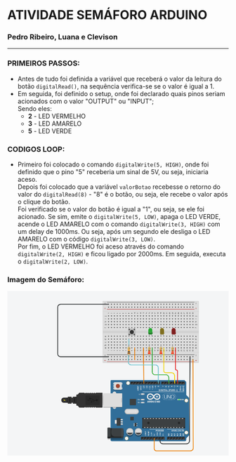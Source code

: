 # ATIVIDADE SEMÁFORO ARDUINO

### Pedro Ribeiro, Luana e Clevison

---

### PRIMEIROS PASSOS:

- Antes de tudo foi definida a variável que receberá o valor da leitura do botão `digitalRead()`, na sequência verifica-se se o valor é igual a 1.
- Em seguida, foi definido o setup, onde foi declarado quais pinos seriam acionados com o valor "OUTPUT" ou "INPUT";  
  Sendo eles:
  - **2** - LED VERMELHO
  - **3** - LED AMARELO
  - **5** - LED VERDE

### CODIGOS LOOP:

- Primeiro foi colocado o comando `digitalWrite(5, HIGH)`, onde foi definido que o pino "5" receberia um sinal de 5V, ou seja, iniciaria aceso.  
  Depois foi colocado que a variável `valorBotao` recebesse o retorno do valor do `digitalRead(8)` - "8" é o botão, ou seja, ele recebe o valor após o clique do botão.  
  Foi verificado se o valor do botão é igual a "1", ou seja, se ele foi acionado. Se sim, emite o `digitalWrite(5, LOW)`, apaga o LED VERDE, acende o LED AMARELO com o comando `digitalWrite(3, HIGH)` com um delay de 1000ms. Ou seja, após um segundo ele desliga o LED AMARELO com o código `digitalWrite(3, LOW)`.  
  Por fim, o LED VERMELHO foi aceso através do comando `digitalWrite(2, HIGH)` e ficou ligado por 2000ms. Em seguida, executa o `digitalWrite(2, LOW)`.

### Imagem do Semáforo:

![Imagem Arduino](imagemArduino.png)
